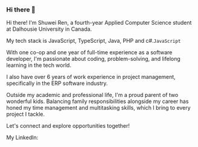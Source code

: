 ### Hi there 👋

Hi there! I'm Shuwei Ren, a fourth-year Applied Computer Science student at Dalhousie University in Canada.

My tech stack is JavaScript, TypeScript, Java, PHP and c#.`JavaScript`

With one co-op and one year of full-time experience as a software developer, I'm passionate about coding, problem-solving, and lifelong learning in the tech world.

I also have over 6 years of work experience in project management, specifically in the ERP software industry.

Outside my academic and professional life, I'm a proud parent of two wonderful kids. Balancing family responsibilities alongside my career has honed my time management and multitasking skills, which I bring to every project I tackle.

Let's connect and explore opportunities together!

My LinkedIn:

